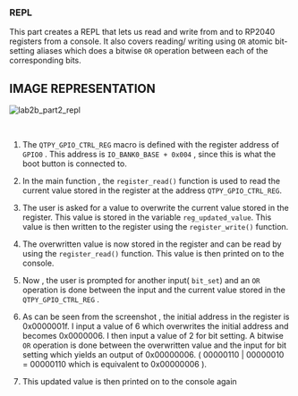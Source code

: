 ### REPL

This part creates a REPL that lets us read and write from and to RP2040 registers from a console. It also covers reading/ writing using ```OR``` atomic bit- setting aliases which does a bitwise ```OR``` operation between each of the corresponding bits.


## IMAGE REPRESENTATION 

![lab2b_part2_repl](https://user-images.githubusercontent.com/114244849/200732550-cbe3c9ea-ea8f-437b-8c63-37ef79bc70c3.JPG)

<br>

1) The ```QTPY_GPIO_CTRL_REG``` macro is defined with the register address of ```GPIO0``` . This address is ```IO_BANK0_BASE + 0x004``` , since this is what the boot button is connected to. 

2) In the main function , the ```register_read()``` function is used to read the current value stored in the register at the address ```QTPY_GPIO_CTRL_REG```. 

3) The user is asked for a value to overwrite the current value stored in the register. This value is stored in the variable ```reg_updated_value```. This value is then written to the register using the ```register_write()``` function.

4) The overwritten value is now stored in the register and can be read by using the ```register_read()``` function. This value is then printed on to the console.

5) Now , the user is prompted for another input( ```bit_set```) and an ```OR``` operation is done between the input and the current value stored in the ```QTPY_GPIO_CTRL_REG``` .  

6) As can be seen from the screenshot , the initial address in the register is 0x0000001f. I input a value of 6 which overwrites the initial address and becomes 0x0000006. I then input a value of 2 for bit setting. A bitwise ```OR``` operation is done between the overwritten value and the input for bit setting which yields an output of 0x00000006. ( 00000110 | 00000010 = 00000110  which is equivalent to 0x00000006 ).

7) This updated value is then printed on to the console again
